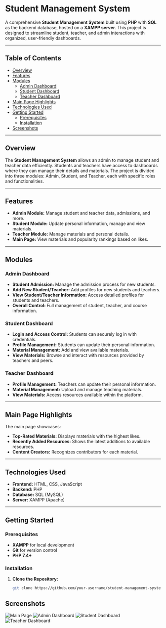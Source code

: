 # Student Management System

A comprehensive **Student Management System** built using **PHP** with **SQL** as the backend database, hosted on a **XAMPP server**. This project is designed to streamline student, teacher, and admin interactions with organized, user-friendly dashboards.

---

## Table of Contents
- [Overview](#Overview)
- [Features](#features)
- [Modules](#modules)
  - [Admin Dashboard](#admin-dashboard)
  - [Student Dashboard](#student-dashboard)
  - [Teacher Dashboard](#teacher-dashboard)
- [Main Page Highlights](#main-page-highlights)
- [Technologies Used](#technologies-used)
- [Getting Started](#getting-started)
  - [Prerequisites](#prerequisites)
  - [Installation](#installation)
- [Screenshots](#screenshots)
---

## Overview
The **Student Management System** allows an admin to manage student and teacher data efficiently. Students and teachers have access to dashboards where they can manage their details and materials. The project is divided into three modules: Admin, Student, and Teacher, each with specific roles and functionalities.

---

## Features
- **Admin Module:** Manage student and teacher data, admissions, and more.
- **Student Module:** Update personal information, manage and view materials.
- **Teacher Module:** Manage materials and personal details.
- **Main Page:** View materials and popularity rankings based on likes.

---

## Modules

### Admin Dashboard
- **Student Admission:** Manage the admission process for new students.
- **Add New Student/Teacher:** Add profiles for new students and teachers.
- **View Student/Teacher Information:** Access detailed profiles for students and teachers.
- **Overall Control:** Full management of student, teacher, and course information.

### Student Dashboard
- **Login and Access Control:** Students can securely log in with credentials.
- **Profile Management:** Students can update their personal information.
- **Material Management:** Add and view available materials.
- **View Materials:** Browse and interact with resources provided by teachers and peers.

### Teacher Dashboard
- **Profile Management:** Teachers can update their personal information.
- **Material Management:** Upload and manage teaching materials.
- **View Materials:** Access resources available within the platform.

---

## Main Page Highlights
The main page showcases:
- **Top-Rated Materials:** Displays materials with the highest likes.
- **Recently Added Resources:** Shows the latest additions to available resources.
- **Content Creators:** Recognizes contributors for each material.

---

## Technologies Used
- **Frontend:** HTML, CSS, JavaScript
- **Backend:** PHP
- **Database:** SQL (MySQL)
- **Server:** XAMPP (Apache)

---

## Getting Started

### Prerequisites
- **XAMPP** for local development
- **Git** for version control
- **PHP 7.4+**

### Installation
1. **Clone the Repository:**
   ```bash
   git clone https://github.com/your-username/student-management-system.git

## Screenshots
![Main Page](https://github.com/Karthi-1211/Student-Management-System/blob/main/Screenshot%202024-10-26%20211045.png?raw=true)
![Admin Dashboard](https://github.com/Karthi-1211/Student-Management-System/blob/main/Screenshot%202024-10-26%20211130.png?raw=true)
![Student Dashboard](https://github.com/Karthi-1211/Student-Management-System/blob/main/Screenshot%202024-10-26%20211205.png?raw=true)
![Teacher Dashboard](https://github.com/Karthi-1211/Student-Management-System/blob/main/Screenshot%202024-10-26%20211228.png?raw=true)


